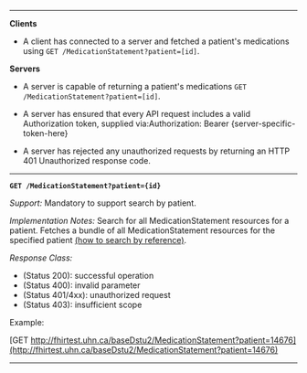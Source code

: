 

-------------------------

**Clients**

-  A client has connected to a server and fetched a patient's medications using `GET /MedicationStatement?patient=[id]`.


**Servers**

- A server is capable of returning a patient's medications `GET /MedicationStatement?patient=[id]`.


- A server has ensured that every API request includes a valid Authorization token, supplied via:Authorization: Bearer {server-specific-token-here}
- A server has rejected any unauthorized requests by returning an HTTP 401 Unauthorized response code.

-----------

**`GET /MedicationStatement?patient={id}`**

*Support:* Mandatory to support search by patient.

*Implementation Notes:*  Search for all MedicationStatement resources for a patient. Fetches a bundle of all MedicationStatement resources for the specified patient  [(how to search by reference)].



*Response Class:*

-   (Status 200): successful operation
-   (Status 400): invalid parameter
-   (Status 401/4xx): unauthorized request
-   (Status 403): insufficient scope

Example:

[GET http://fhirtest.uhn.ca/baseDstu2/MedicationStatement?patient=14676](http://fhirtest.uhn.ca/baseDstu2/MedicationStatement?patient=14676)

-----------

  [(how to search by reference)]: http://hl7.org/fhir/DSTU2/search.html#reference
  [(how to search by token)]: http://hl7.org/fhir/DSTU2/search.html#token
  [Composite Search Parameters]: http://hl7.org/fhir/search.html#combining
  [(how to search by date)]: http://hl7.org/fhir/DSTU2/search.html#date
